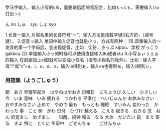 罗马字输入，输入小写的chi，需要跟后面的音配合，比如`もっとも`，需要输入`tto`打出`っと`

ん    nn
しゅ　syu
しょ  syo

1.长音ー输入
片假名里的长音符号“ー”，输入方法是按数字键0右方的-（减号键）。 
2.促音っ输入
单词中输入促音也就是小っ，方式有两种： 
(1).双重输入后一发音的第一个字母后，会出现促音，比如：切符，きっぷ kippu、学校 がっこう gakkou 
(2).单独输入小っ的时候可以使用直接输入ltu或者xtu 
3.小写ぁぃぅぇぉ的输入
在前面加上x或l就可以变成小假名（没有小假名的除外）。比如：输入字母“l”或“x”+a、i、u、e、o，输入la得到ぁ，输入xa也得到ぁ，输入li得到ぃ。

### 用語集（ようごしゅう）
朝　あさ
早寝早起き　はやねはやおき
日曜日　にちようび
久しい　ひさしい
今　いま
意味　いみ
疲れる　つかれる
平準化　へいじゅんか
お休みなさい　　おやすみなさい
止めで　やめで
最も　もっとも
睡眠　すいみん
変わった　かわった
事　こと
側　がわ
日付　ひづけ
越える　こえる
起きる　おきる
念　ねん
目覚まし　めざまし　　叫醒、闹钟
鳴る　なる
大体　だいたい
前　まえ
寄与　きよ
特に　とくに
午前中　ごぜんちゅ　　ごぜんちゅ   　

